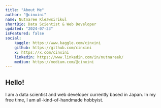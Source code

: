```yaml
---
title: "About Me"
author: "@cinxini"
name: Nutnaree Kleawsirikul
shortBio: Data Scientist & Web Developer
updated: "2024-07-23"
isFeatured: false
social:
    kaggle: https://www.kaggle.com/cinxini
    github: https://github.com/cinxini
    x: https://x.com/cinxini
    linkedin: https://www.linkedin.com/in/nutnareek/
    medium: https://medium.com/@cinxini
---
```


## Hello!
I am a data scientist and web developer currently based in Japan. In my free time, I am all-kind-of-handmade hobbyist.


